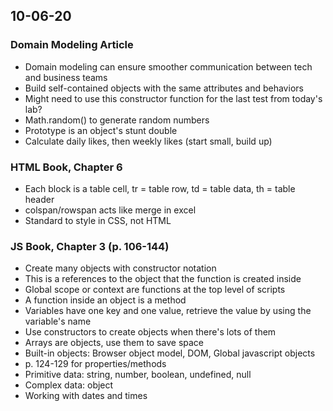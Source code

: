 ## 10-06-20

### Domain Modeling Article

- Domain modeling can ensure smoother communication between tech and business teams
- Build self-contained objects with the same attributes and behaviors
- Might need to use this constructor function for the last test from today's lab?
- Math.random() to generate random numbers
- Prototype is an object's stunt double
- Calculate daily likes, then weekly likes (start small, build up)

### HTML Book, Chapter 6

- Each block is a table cell, tr = table row, td = table data, th = table header
- colspan/rowspan acts like merge in excel
- Standard to style in CSS, not HTML

### JS Book, Chapter 3 (p. 106-144)

- Create many objects with constructor notation
- This is a references to the object that the function is created inside
- Global scope or context are functions at the top level of scripts
- A function inside an object is a method
- Variables have one key and one value, retrieve the value by using the variable's name
- Use constructors to create objects when there's lots of them
- Arrays are objects, use them to save space
- Built-in objects: Browser object model, DOM, Global javascript objects
- p. 124-129 for properties/methods
- Primitive data: string, number, boolean, undefined, null
- Complex data: object
- Working with dates and times
